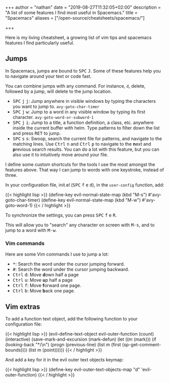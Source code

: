 +++
author = "nathan"
date = "2019-08-27T11:32:05+02:00"
description = "A list of some features I find most useful in Spacemacs."
title = "Spacemacs"
aliases = ["/open-source/cheatsheets/spacemacs/"]

+++

Here is my living cheatsheet, a growing list of vim tips and spacemacs features I find particularly useful.
<!-- Use shortcuts template and data? -->

## Jumps ##

In Spacemacs, jumps are bound to <kbd>SPC</kbd> <kbd>J</kbd>. Some of these features help you to navigate around your text or code fast.

You can combine jumps with any command. For instance, `d`, delete, followed by a jump, will delete to the jump location.

- <kbd>SPC</kbd> <kbd>j</kbd> <kbd>j</kbd>: Jump anywhere in visible windows by typing the characters you want to jump to. `avy-goto-char-timer`
- <kbd>SPC</kbd> <kbd>j</kbd> <kbd>w</kbd>: Jump to a word in any visible window by typing its first character. `avy-goto-word-or-subword-1`
- <kbd>SPC</kbd> <kbd>j</kbd> <kbd>i</kbd>: Jump to a title, a function definition, a class, etc. anywhere inside the current buffer with helm. Type patterns to filter down the list and press <kbd>RET</kbd> to jump.
- <kbd>SPC</kbd> <kbd>s</kbd> <kbd>s</kbd>: Swoop, search the current file for patterns, and navigate to the matching lines. Use <kbd>Ctrl</kbd> <kbd>n</kbd> and <kbd>Ctrl</kbd> <kbd>p</kbd> to navigate to the **n**ext and **p**revious search results. You can do a lot with this feature, but you can also use it to intuitively move around your file.

I define some custom shortcuts for the tools I use the most amongst the features above. That way I can jump to words with one keystroke, instead of three.

In your configuration file, init.el (<kbd>SPC</kbd> <kbd>f</kbd> <kbd>e</kbd> <kbd>d</kbd>), in the `user-config` function, add:

{{< highlight lisp >}}
(define-key evil-normal-state-map (kbd "M-s") #'avy-goto-char-timer)
(define-key evil-normal-state-map (kbd "M-w") #'avy-goto-word-1)
{{< / highlight >}}

To synchronize the settings, you can press <kbd>SPC</kbd> <kbd>f</kbd> <kbd>e</kbd> <kbd>R</kbd>.

This will allow you to "search" any character on screen with <kbd>M-s</kbd>, and to jump to a word with <kbd>M-w</kbd>.

### Vim commands ###

Here are some Vim commands I use to jump a lot:

- <kbd>\*</kbd>: Search the word under the cursor jumping forward.
- <kbd>\#</kbd>: Search the word under the cursor jumping backward.
- <kbd>Ctrl</kbd> <kbd>d</kbd>: Move **d**own half a page
- <kbd>Ctrl</kbd> <kbd>u</kbd>: Move **u**p half a page
- <kbd>Ctrl</kbd> <kbd>f</kbd>: Move **f**orward one page.
- <kbd>Ctrl</kbd> <kbd>b</kbd>: Move **b**ack one page.

## Vim extras ##

To add a function text object, add the following function to your configuration file:

{{< highlight lisp >}}
(evil-define-text-object evil-outer-function (count)
  (interactive)
  (save-mark-and-excursion
    (mark-defun)
    (let ((m (mark)))
      (if (looking-back "*/\n")
          (progn
            (previous-line)
            (list m (first (sp-get-comment-bounds))))
        (list m (point))))))
{{< / highlight >}}

And add a key for it in the evil outer text objects keymap:

{{< highlight lisp >}}
(define-key evil-outer-text-objects-map "d" 'evil-outer-function)
{{< / highlight >}}
